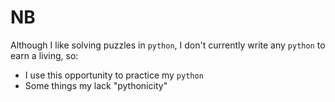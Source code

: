 # NB

Although I like solving puzzles in `python`, I don't currently write any
`python` to earn a living, so:

 * I use this opportunity to practice my `python`
 * Some things my lack "pythonicity"
